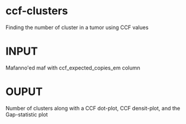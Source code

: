 # ccf-clusters
Finding the number of cluster in a tumor using CCF values

# INPUT
Mafanno'ed maf with ccf_expected_copies_em column

# OUPUT
Number of clusters along with a CCF dot-plot, CCF densit-plot, and the Gap-statistic plot

